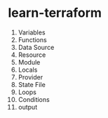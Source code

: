 # learn-terraform

1. Variables 
2. Functions
3. Data Source 
4. Resource 
5. Module 
6. Locals 
7. Provider 
8. State File 
9. Loops 
10. Conditions 
11. output 


